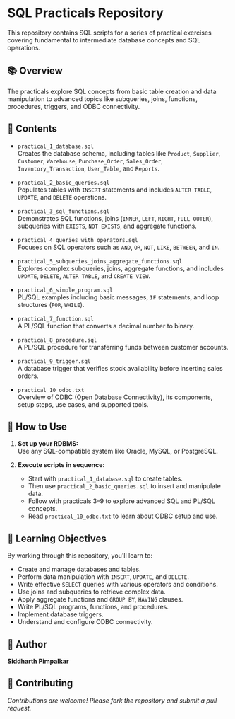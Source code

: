 # SQL Practicals Repository

This repository contains SQL scripts for a series of practical exercises covering fundamental to intermediate database concepts and SQL operations.

## 📚 Overview

The practicals explore SQL concepts from basic table creation and data manipulation to advanced topics like subqueries, joins, functions, procedures, triggers, and ODBC connectivity.

## 📁 Contents

- `practical_1_database.sql`  
  Creates the database schema, including tables like `Product`, `Supplier`, `Customer`, `Warehouse`, `Purchase_Order`, `Sales_Order`, `Inventory_Transaction`, `User_Table`, and `Reports`.

- `practical_2_basic_queries.sql`  
  Populates tables with `INSERT` statements and includes `ALTER TABLE`, `UPDATE`, and `DELETE` operations.

- `practical_3_sql_functions.sql`  
  Demonstrates SQL functions, joins (`INNER`, `LEFT`, `RIGHT`, `FULL OUTER`), subqueries with `EXISTS`, `NOT EXISTS`, and aggregate functions.

- `practical_4_queries_with_operators.sql`  
  Focuses on SQL operators such as `AND`, `OR`, `NOT`, `LIKE`, `BETWEEN`, and `IN`.

- `practical_5_subqueries_joins_aggregate_functions.sql`  
  Explores complex subqueries, joins, aggregate functions, and includes `UPDATE`, `DELETE`, `ALTER TABLE`, and `CREATE VIEW`.

- `practical_6_simple_program.sql`  
  PL/SQL examples including basic messages, `IF` statements, and loop structures (`FOR`, `WHILE`).

- `practical_7_function.sql`  
  A PL/SQL function that converts a decimal number to binary.

- `practical_8_procedure.sql`  
  A PL/SQL procedure for transferring funds between customer accounts.

- `practical_9_trigger.sql`  
  A database trigger that verifies stock availability before inserting sales orders.

- `practical_10_odbc.txt`  
  Overview of ODBC (Open Database Connectivity), its components, setup steps, use cases, and supported tools.

## 🚀 How to Use

1. **Set up your RDBMS:**  
   Use any SQL-compatible system like Oracle, MySQL, or PostgreSQL.

2. **Execute scripts in sequence:**
   - Start with `practical_1_database.sql` to create tables.
   - Then use `practical_2_basic_queries.sql` to insert and manipulate data.
   - Follow with practicals 3–9 to explore advanced SQL and PL/SQL concepts.
   - Read `practical_10_odbc.txt` to learn about ODBC setup and use.

## 🎯 Learning Objectives

By working through this repository, you'll learn to:

- Create and manage databases and tables.
- Perform data manipulation with `INSERT`, `UPDATE`, and `DELETE`.
- Write effective `SELECT` queries with various operators and conditions.
- Use joins and subqueries to retrieve complex data.
- Apply aggregate functions and `GROUP BY`, `HAVING` clauses.
- Write PL/SQL programs, functions, and procedures.
- Implement database triggers.
- Understand and configure ODBC connectivity.

## 👤 Author

**Siddharth Pimpalkar**

## 🤝 Contributing

*Contributions are welcome! Please fork the repository and submit a pull request.*

